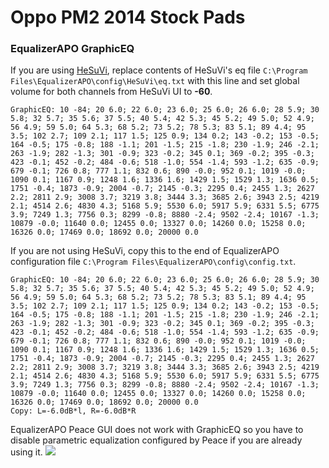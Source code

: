# Oppo PM2 2014 Stock Pads
### EqualizerAPO GraphicEQ
If you are using [HeSuVi](https://sourceforge.net/projects/hesuvi/), replace contents of HeSuVi's eq file `C:\Program Files\EqualizerAPO\config\HeSuVi\eq.txt` with this line and set global volume for both channels from HeSuVi UI to **-60**.
```
GraphicEQ: 10 -84; 20 6.0; 22 6.0; 23 6.0; 25 6.0; 26 6.0; 28 5.9; 30 5.8; 32 5.7; 35 5.6; 37 5.5; 40 5.4; 42 5.3; 45 5.2; 49 5.0; 52 4.9; 56 4.9; 59 5.0; 64 5.3; 68 5.2; 73 5.2; 78 5.3; 83 5.1; 89 4.4; 95 3.5; 102 2.7; 109 2.1; 117 1.5; 125 0.9; 134 0.2; 143 -0.2; 153 -0.5; 164 -0.5; 175 -0.8; 188 -1.1; 201 -1.5; 215 -1.8; 230 -1.9; 246 -2.1; 263 -1.9; 282 -1.3; 301 -0.9; 323 -0.2; 345 0.1; 369 -0.2; 395 -0.3; 423 -0.1; 452 -0.2; 484 -0.6; 518 -1.0; 554 -1.4; 593 -1.2; 635 -0.9; 679 -0.1; 726 0.8; 777 1.1; 832 0.6; 890 -0.0; 952 0.1; 1019 -0.0; 1090 0.1; 1167 0.9; 1248 1.6; 1336 1.6; 1429 1.5; 1529 1.3; 1636 0.5; 1751 -0.4; 1873 -0.9; 2004 -0.7; 2145 -0.3; 2295 0.4; 2455 1.3; 2627 2.2; 2811 2.9; 3008 3.7; 3219 3.8; 3444 3.3; 3685 2.6; 3943 2.5; 4219 2.1; 4514 2.6; 4830 4.3; 5168 5.9; 5530 6.0; 5917 5.9; 6331 5.5; 6775 3.9; 7249 1.3; 7756 0.3; 8299 -0.8; 8880 -2.4; 9502 -2.4; 10167 -1.3; 10879 -0.0; 11640 0.0; 12455 0.0; 13327 0.0; 14260 0.0; 15258 0.0; 16326 0.0; 17469 0.0; 18692 0.0; 20000 0.0
```
If you are not using HeSuVi, copy this to the end of EqualizerAPO configuration file `C:\Program Files\EqualizerAPO\config\config.txt`.
```
GraphicEQ: 10 -84; 20 6.0; 22 6.0; 23 6.0; 25 6.0; 26 6.0; 28 5.9; 30 5.8; 32 5.7; 35 5.6; 37 5.5; 40 5.4; 42 5.3; 45 5.2; 49 5.0; 52 4.9; 56 4.9; 59 5.0; 64 5.3; 68 5.2; 73 5.2; 78 5.3; 83 5.1; 89 4.4; 95 3.5; 102 2.7; 109 2.1; 117 1.5; 125 0.9; 134 0.2; 143 -0.2; 153 -0.5; 164 -0.5; 175 -0.8; 188 -1.1; 201 -1.5; 215 -1.8; 230 -1.9; 246 -2.1; 263 -1.9; 282 -1.3; 301 -0.9; 323 -0.2; 345 0.1; 369 -0.2; 395 -0.3; 423 -0.1; 452 -0.2; 484 -0.6; 518 -1.0; 554 -1.4; 593 -1.2; 635 -0.9; 679 -0.1; 726 0.8; 777 1.1; 832 0.6; 890 -0.0; 952 0.1; 1019 -0.0; 1090 0.1; 1167 0.9; 1248 1.6; 1336 1.6; 1429 1.5; 1529 1.3; 1636 0.5; 1751 -0.4; 1873 -0.9; 2004 -0.7; 2145 -0.3; 2295 0.4; 2455 1.3; 2627 2.2; 2811 2.9; 3008 3.7; 3219 3.8; 3444 3.3; 3685 2.6; 3943 2.5; 4219 2.1; 4514 2.6; 4830 4.3; 5168 5.9; 5530 6.0; 5917 5.9; 6331 5.5; 6775 3.9; 7249 1.3; 7756 0.3; 8299 -0.8; 8880 -2.4; 9502 -2.4; 10167 -1.3; 10879 -0.0; 11640 0.0; 12455 0.0; 13327 0.0; 14260 0.0; 15258 0.0; 16326 0.0; 17469 0.0; 18692 0.0; 20000 0.0
Copy: L=-6.0dB*l, R=-6.0dB*R
```
EqualizerAPO Peace GUI does not work with GraphicEQ so you have to disable parametric equalization configured by Peace if you are already using it.
![](https://raw.githubusercontent.com/jaakkopasanen/AutoEq/master/results/Sonoma%20Model%20One/innerfidelity/onear/Oppo%20PM2%202014%20Stock%20Pads/Oppo%20PM2%202014%20Stock%20Pads.png)

